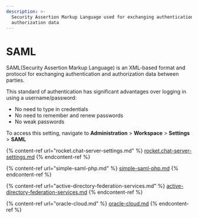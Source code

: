 ```yaml
---
description: >-
  Security Assertion Markup Language used for exchanging authentication and
  authorization data
---
```


# SAML

SAML(Security Assertion Markup Language) is an XML-based format and protocol for exchanging authentication and authorization data between parties.&#x20;

This standard of authentication has significant advantages over logging in using a username/password:

* No need to type in credentials
* No need to remember and renew passwords
* No weak passwords

To access this setting, navigate to **Administration** > **Workspace** > **Settings** > **SAML**

{% content-ref url="rocket.chat-server-settings.md" %}
[rocket.chat-server-settings.md](rocket.chat-server-settings.md)
{% endcontent-ref %}

{% content-ref url="simple-saml-php.md" %}
[simple-saml-php.md](simple-saml-php.md)
{% endcontent-ref %}

{% content-ref url="active-directory-federation-services.md" %}
[active-directory-federation-services.md](active-directory-federation-services.md)
{% endcontent-ref %}

{% content-ref url="oracle-cloud.md" %}
[oracle-cloud.md](oracle-cloud.md)
{% endcontent-ref %}
